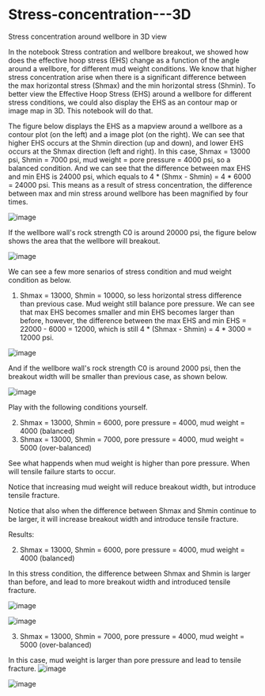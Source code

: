 # Stress-concentration---3D
Stress concentration around wellbore in 3D view

In the notebook Stress contration and wellbore breakout, we showed how does the effective hoop stress (EHS) change as a function of the angle around a wellbore, for different mud weight conditions. We know that higher stress concentration arise when there is a significant difference between the max horizontal stress (Shmax) and the min horizontal stress (Shmin). To better view the Effective Hoop Stress (EHS) around a wellbore for different stress conditions, we could also display the EHS as an contour map or image map in 3D. This notebook will do that.

The figure below displays the EHS as a mapview around a wellbore as a contour plot (on the left) and a image plot (on the right). We can see that higher EHS occurs at the Shmin direction (up and down), and lower EHS occurs at the Shmax direction (left and right). In this case, Shmax = 13000 psi, Shmin = 7000 psi, mud weight = pore pressure = 4000 psi, so a balanced condition. And we can see that the difference between max EHS and min EHS is 24000 psi, which equals to 4 * (Shmx - Shmin) = 4 * 6000 = 24000 psi. This means as a result of stress concentration, the difference between max and min stress around wellbore has been magnified by four times.

![image](https://github.com/user-attachments/assets/948b51b3-ed52-4e2d-af5e-9a1982c010f5)

If the wellbore wall's rock strength C0 is around 20000 psi, the figure below shows the area that the wellbore will breakout.

![image](https://github.com/user-attachments/assets/5d10eb67-01b6-4112-a8c4-d224f0c3baf2)

We can see a few more senarios of stress condition and mud weight condition as below.

1. Shmax = 13000, Shmin = 10000, so less horizontal stress difference than previous case. Mud weight still balance pore pressure. We can see that max EHS becomes smaller and min EHS becomes larger than before, however, the difference between the max EHS and min EHS = 22000 - 6000 = 12000, which is still 4 * (Shmax - Shmin) = 4 * 3000 = 12000 psi.

![image](https://github.com/user-attachments/assets/4fc842e9-45d5-488f-ae31-0760e0941ca8)

And if the wellbore wall's rock strength C0 is around 2000 psi, then the breakout width will be smaller than previous case, as shown below.

![image](https://github.com/user-attachments/assets/da9d0a3f-7b5e-4915-b3df-7214483121f1)

Play with the following conditions yourself.

2. Shmax = 13000, Shmin = 6000, pore pressure = 4000, mud weight = 4000 (balanced)
3. Shmax = 13000, Shmin = 7000, pore pressure = 4000, mud weight = 5000 (over-balanced)

See what happends when mud weight is higher than pore pressure. When will tensile failure starts to occur.

Notice that increasing mud weight will reduce breakout width, but introduce tensile fracture. 

Notice that also when the difference between Shmax and Shmin continue to be larger, it will increase breakout width and introduce tensile fracture.

Results:


2. Shmax = 13000, Shmin = 6000, pore pressure = 4000, mud weight = 4000 (balanced)

In this stress condition, the difference between Shmax and Shmin is larger than before, and lead to more breakout width and introduced tensile fracture.

![image](https://github.com/user-attachments/assets/cfe658fe-d676-455e-a109-f724c4725ebd)

![image](https://github.com/user-attachments/assets/74798016-fb00-421f-9b9d-9ff056dfca61)

3. Shmax = 13000, Shmin = 7000, pore pressure = 4000, mud weight = 5000 (over-balanced)

In this case, mud weight is larger than pore pressure and lead to tensile fracture.
![image](https://github.com/user-attachments/assets/3f12a518-a490-4434-9fa7-47faddea399d)

![image](https://github.com/user-attachments/assets/c53b603e-495e-4bb3-b654-41a00d19b45f)


